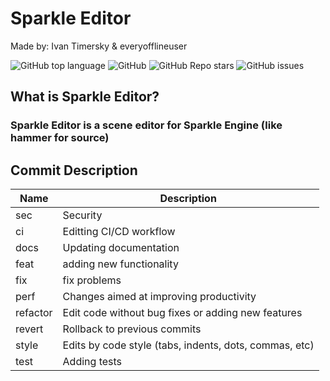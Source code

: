 # Sparkle Editor
Made by: Ivan Timersky & everyofflineuser

![GitHub top language](https://img.shields.io/github/languages/top/NorthFox-Games/Sparkle-Editor)
![GitHub](https://img.shields.io/github/license/NorthFox-Games/Sparkle-Editor)
![GitHub Repo stars](https://img.shields.io/github/stars/NorthFox-Games/Sparkle-Editor)
![GitHub issues](https://img.shields.io/github/issues/NorthFox-Games/Sparkle-Editor)


## What is Sparkle Editor?
### Sparkle Editor is a scene editor for Sparkle Engine (like hammer for source)

[Releases]: https://github.com/NorthFox-Games/Sparkle-Editor/releases

## Commit Description
| Name | Description                                                        |
|----------|-----------------------------------------------------------------|
| sec      | Security                                        |
| ci       | Editting CI/CD workflow                              |
| docs	   | Updating documentation                                         |
| feat	   | adding new functionality                                   |
| fix	   | fix problems                                              |
| perf	   | Changes aimed at improving productivity          |
| refactor | Edit code without bug fixes or adding new features |
| revert   | Rollback to previous commits                                     |
| style	   | Edits by code style (tabs, indents, dots, commas, etc)     |
| test	   | Adding tests                                               |
